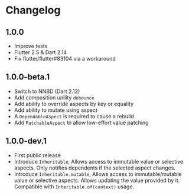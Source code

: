 # Changelog

## 1.0.0

- Improve tests
- Flutter 2.5 & Dart 2.14
- Fix flutter/flutter#83104 via a workaround

## 1.0.0-beta.1

- Switch to NNBD (Dart 2.12)
- Add composition unility `debounce`
- Add ability to override aspects by key or equality
- Add ability to mutate using aspect
- A `DependableAspect` is required to cause a rebuild
- Add `PatchableAspect` to allow low-effort value patching

## 1.0.0-dev.1

- First public release
- Introduce `Inheritable`, Allows access to immutable value or selective
  aspects. Only notifies dependents if the selected aspect changes.
- Introduce `Inheritable.mutable`, Allows access to immutable/mutable value or
  selective aspects. Allows updating the value provided by it. Compatible with
  `Inheritable.of(context)` usage.
